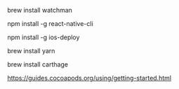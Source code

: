 brew install watchman

npm install -g react-native-cli

npm install -g ios-deploy

brew install yarn

brew install carthage

https://guides.cocoapods.org/using/getting-started.html
